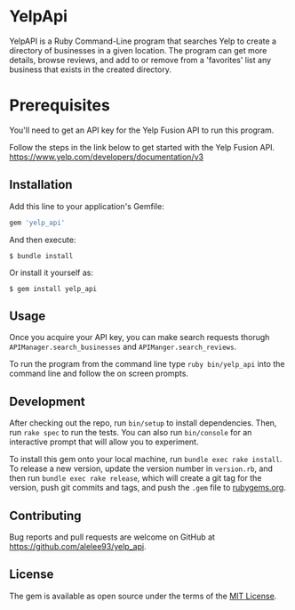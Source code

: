 # YelpApi

YelpAPI is a Ruby Command-Line program that searches Yelp to create a directory of businesses in a given location. The program can get more details, browse reviews, and add to or remove from a 'favorites' list any business that exists in the created directory. 

# Prerequisites

You'll need to get an API key for the Yelp Fusion API to run this program.

Follow the steps in the link below to get started with the Yelp Fusion API.
https://www.yelp.com/developers/documentation/v3


## Installation

Add this line to your application's Gemfile:

```ruby
gem 'yelp_api'
```

And then execute:

    $ bundle install

Or install it yourself as:

    $ gem install yelp_api

## Usage

Once you acquire your API key, you can make search requests thorugh ```APIManager.search_businesses``` and ```APIManger.search_reviews```.

To run the program from the command line type ```ruby bin/yelp_api``` into the command line and follow the on screen prompts.


## Development

After checking out the repo, run `bin/setup` to install dependencies. Then, run `rake spec` to run the tests. You can also run `bin/console` for an interactive prompt that will allow you to experiment.

To install this gem onto your local machine, run `bundle exec rake install`. To release a new version, update the version number in `version.rb`, and then run `bundle exec rake release`, which will create a git tag for the version, push git commits and tags, and push the `.gem` file to [rubygems.org](https://rubygems.org).

## Contributing

Bug reports and pull requests are welcome on GitHub at https://github.com/alelee93/yelp_api.


## License

The gem is available as open source under the terms of the [MIT License](https://opensource.org/licenses/MIT).
